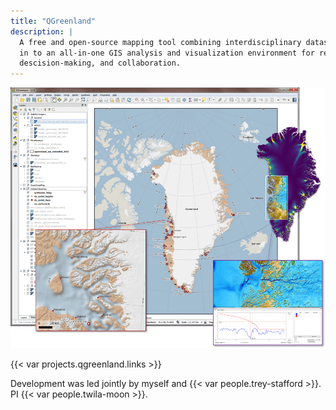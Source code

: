 ```yaml
---
title: "QGreenland"
description: |
  A free and open-source mapping tool combining interdisciplinary datasets
  in to an all-in-one GIS analysis and visualization environment for research, teaching,
  descision-making, and collaboration.
---
```


![QGreenland with decorative overlays](qgreenland_overview.png)

{{< var projects.qgreenland.links >}}

Development was led jointly by myself and {{< var people.trey-stafford >}}.
PI {{< var people.twila-moon >}}.
